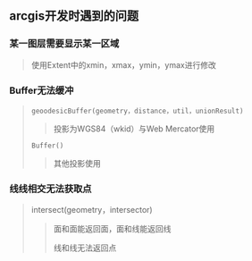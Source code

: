 ## arcgis开发时遇到的问题

### 某一图层需要显示某一区域

> 使用Extent中的xmin，xmax，ymin，ymax进行修改



### Buffer无法缓冲

> `geoodesicBuffer(geometry，distance，util，unionResult)`
>
> > 投影为WGS84（wkid）与Web Mercator使用
>
> `Buffer()`
>
> > 其他投影使用



### 线线相交无法获取点

> intersect(geometry，intersector)
>
> > 面和面能返回面，面和线能返回线
> >
> > 线和线无法返回点
>
> 
